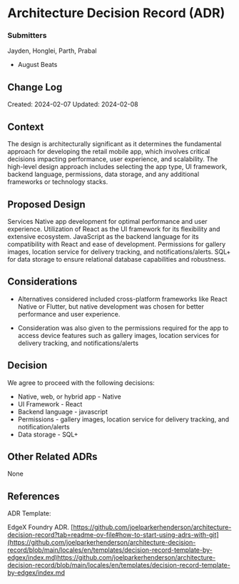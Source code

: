 # Architecture Decision Record (ADR)

### Submitters

Jayden, Honglei, Parth, Prabal

- August Beats


## Change Log
Created: 2024-02-07
Updated: 2024-02-08

## Context

The design is architecturally significant as it determines the fundamental approach 
for developing the retail mobile app, which involves critical decisions impacting 
performance, user experience, and scalability. The high-level design approach includes 
selecting the app type, UI framework, backend language, permissions, data storage, 
and any additional frameworks or technology stacks.


## Proposed Design

Services
Native app development for optimal performance and user experience.
Utilization of React as the UI framework for its flexibility and extensive ecosystem.
JavaScript as the backend language for its compatibility with React and ease of development.
Permissions for gallery images, location service for delivery tracking, and notifications/alerts.
SQL+ for data storage to ensure relational database capabilities and robustness.

## Considerations

- Alternatives considered included cross-platform frameworks like React Native or Flutter, but native development was chosen for better performance and user experience.
  
- Consideration was also given to the permissions required for the app to access device features such as gallery images, location services for delivery tracking, and notifications/alerts

## Decision

We agree to proceed with the following decisions:

- Native, web, or hybrid app - Native
- UI Framework - React
- Backend language - javascript
- Permissions - gallery images, location service for delivery tracking, and notification/alerts
- Data storage - SQL+ 

## Other Related ADRs

None

## References

ADR Template: 

EdgeX Foundry ADR.
[https://github.com/joelparkerhenderson/architecture-decision-record?tab=readme-ov-file#how-to-start-using-adrs-with-git](https://github.com/joelparkerhenderson/architecture-decision-record/blob/main/locales/en/templates/decision-record-template-by-edgex/index.md)https://github.com/joelparkerhenderson/architecture-decision-record/blob/main/locales/en/templates/decision-record-template-by-edgex/index.md

